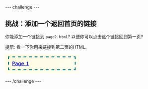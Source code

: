 \--- challenge \---

## 挑战：添加一个返回首页的链接

你能添加一个链接到 `page2.html`? 以便你可以点击这个链接回到第一页?

提示: 看一下你用来链接到第二页的HTML.

![screenshot](images/magazine-page1-link.png)

\--- /challenge \---